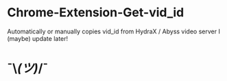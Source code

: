 # Chrome-Extension-Get-vid_id
Automatically or manually copies vid_id from HydraX / Abyss video server
I (maybe) update later!
# ¯⁠\⁠_⁠(⁠ツ⁠)⁠_⁠/⁠¯
